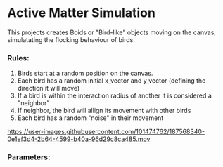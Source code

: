 # Active Matter Simulation
This projects creates Boids or "Bird-like" objects moving on the canvas, simulatating the flocking behaviour of birds.

### Rules: 

 1. Birds start at a random position on the canvas.
 2. Each bird has a random initial x_vector and y_vector (defining the direction it will move)
 3. If a bird is within the interaction radius of another it is considered a "neighbor"
 4. If neighbor, the bird will allign its movement with other birds
 5. Each bird has a random "noise" in their movement
 
https://user-images.githubusercontent.com/101474762/187568340-0e1ef3d4-2b64-4599-b40a-96d29c8ca485.mov

### Parameters: 

